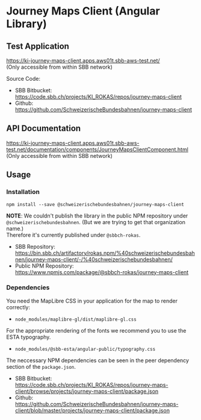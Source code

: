 # Journey Maps Client (Angular Library)

## Test Application

https://ki-journey-maps-client.apps.aws01t.sbb-aws-test.net/  
(Only accessible from within SBB network)

Source Code:

* SBB Bitbucket:  
  https://code.sbb.ch/projects/KI_ROKAS/repos/journey-maps-client
* Github:  
  https://github.com/SchweizerischeBundesbahnen/journey-maps-client

## API Documentation

https://ki-journey-maps-client.apps.aws01t.sbb-aws-test.net/documentation/components/JourneyMapsClientComponent.html  
(Only accessible from within SBB network)

## Usage

### Installation

```
npm install --save @schweizerischebundesbahnen/journey-maps-client
```

**NOTE**: We couldn't publish the library in the public NPM repository under `@schweizerischebundesbahnen`. (But we are
trying to get that organization name.)  
Therefore it's currently published under `@sbbch-rokas`.

* SBB Repository:  
  https://bin.sbb.ch/artifactory/rokas.npm/%40schweizerischebundesbahnen/journey-maps-client/-/%40schweizerischebundesbahnen/
* Public NPM Repository:  
  https://www.npmjs.com/package/@sbbch-rokas/journey-maps-client

### Dependencies

You need the MapLibre CSS in your application for the map to render correctly:

* `node_modules/maplibre-gl/dist/maplibre-gl.css`

For the appropriate rendering of the fonts we recommend you to use the ESTA typography.

* `node_modules/@sbb-esta/angular-public/typography.css`

The neccessary NPM dependencies can be seen in the peer dependency section of the `package.json`.

* SBB Bitbucket:  
  https://code.sbb.ch/projects/KI_ROKAS/repos/journey-maps-client/browse/projects/journey-maps-client/package.json
* Github:  
  https://github.com/SchweizerischeBundesbahnen/journey-maps-client/blob/master/projects/journey-maps-client/package.json
